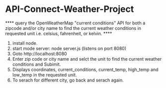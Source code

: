 # API-Connect-Weather-Project

**** query the OpenWeatherMap "current conditions" API for both a zipcode and/or city name to find the current weather conditions in requested unit i.e. celsius, fahrenheit, or kelvin.  ****

1. install node. 
2. start mode server:  node server.js (listens on port 8080)
3. Goto http://localhost:8080
4. Enter zip code or city name and selct the unit to find the current weather conditions and Subimit.
5. Displays coordinates, current_conditions, current_temp, high_temp and low_temp in the requested unit.
6. To serach for different city, go back and serach again.

